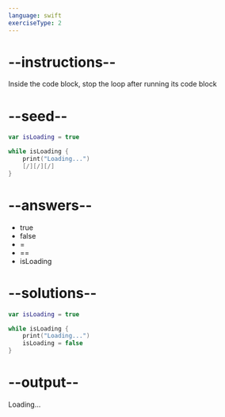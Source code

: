 ```yaml
---
language: swift
exerciseType: 2
---
```


# --instructions--

Inside the code block, stop the loop after running its code block

# --seed--

```swift
var isLoading = true

while isLoading {
    print("Loading...")
    [/][/][/]
}
```

# --answers--

- true
- false
-  = 
-  == 
- isLoading

# --solutions--

```swift
var isLoading = true

while isLoading {
    print("Loading...")
    isLoading = false
}
```

# --output--

Loading...

